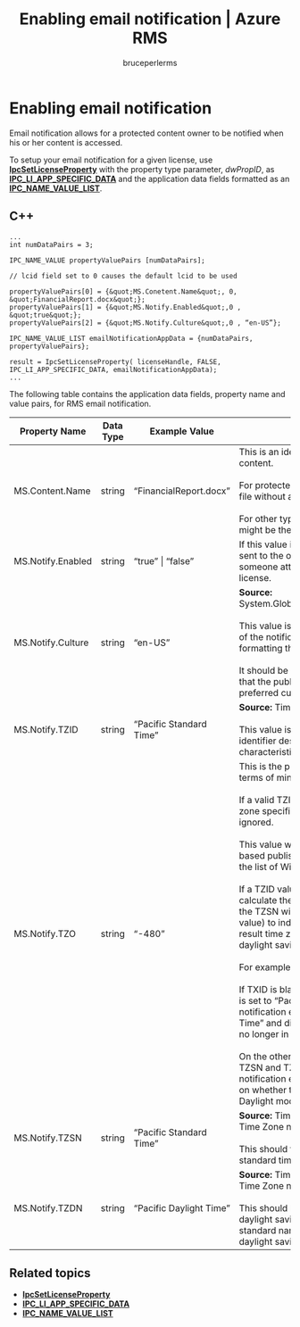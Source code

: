 ﻿---
# required metadata

title: Enabling email notification | Azure RMS
description: Email notification allows for a protected content owner to be notified when his or her content is accessed.
keywords:
author: bruceperlerms
manager: mbaldwin
ms.date: 04/28/2016
ms.topic: article
ms.prod: azure
ms.service: rights-management
ms.technology: techgroup-identity
ms.assetid: 5FB975EE-E4E5-4089-B8E1-CAFD5B9B34EC
# optional metadata

#ROBOTS:
audience: developer
#ms.devlang:
ms.reviewer: shubhamp
ms.suite: ems
#ms.tgt_pltfrm:
#ms.custom:

---

# Enabling email notification

Email notification allows for a protected content owner to be notified when his or her content is accessed.

To setup your email notification for a given license, use [**IpcSetLicenseProperty**](/rights-management/sdk/2.1/api/win/functions#msipc_ipcsetlicenseproperty) with the property type parameter, *dwPropID*, as [**IPC\_LI\_APP\_SPECIFIC\_DATA**](/rights-management/sdk/2.1/api/win/License%20property%20types#msipc_license_property_types_IPC_LI_APP_SPECIFIC_DATA) and the application data fields formatted as an [**IPC\_NAME\_VALUE\_LIST**](/rights-management/sdk/2.1/api/win/structures#msipc_ipc_name_value_list).

## C++

    ...
    int numDataPairs = 3;

    IPC_NAME_VALUE propertyValuePairs [numDataPairs];

    // lcid field set to 0 causes the default lcid to be used

    propertyValuePairs[0] = {&quot;MS.Conetent.Name&quot;, 0, &quot;FinancialReport.docx&quot;};
    propertyValuePairs[1] = {&quot;MS.Notify.Enabled&quot;,0 , &quot;true&quot;};
    propertyValuePairs[2] = {&quot;MS.Notify.Culture&quot;,0 , “en-US”};

    IPC_NAME_VALUE_LIST emailNotificationAppData = {numDataPairs, propertyValuePairs};

    result = IpcSetLicenseProperty( licenseHandle, FALSE, IPC_LI_APP_SPECIFIC_DATA, emailNotificationAppData);
    ...    

The following table contains the application data fields, property name and value pairs, for RMS email notification.


|Property Name | Data Type | Example Value | Notes |
|--------------|-----------|---------------|-------|
|MS.Content.Name|string|“FinancialReport.docx”|This is an identifier associated with the protected content.<br><br> For protected files this value should be the name of the file without any path information.<br><br> For other types of content such as an email message it might be the subject of the email or it might be empty.|
|MS.Notify.Enabled|string|“true” &#124; “false”|If this value is set to “true” a notification email will be sent to the owner of the publishing license when someone attempts to use it to obtain an end user license.|
|MS.Notify.Culture|string|“en-US”| **Source:** System.Globalization.CultureInfo.CurrentUICulture.Name <br><br>This value is used to determine the localized language of the notification email and the date/time and number formatting that should be used in the email message.<br><br>It should be set based on user settings of the machine that the publish license is created on, or based on the preferred culture of the owner of the publish license.|
|MS.Notify.TZID|string|“Pacific Standard Time”|**Source:** TimeZoneInfo.Local.Id - Windows time zone ID.<br><br>This value is the Microsoft Windows OS time zone identifier describing a particular time zone and its characteristics.|
|MS.Notify.TZO|string|“-480”|This is the publish license owner’s time zone offset in terms of minutes from UTC time.<br><br>If a valid TZID value is provided the offset of the time zone specified by it will be used and this value will be ignored.<br><br>This value will more than likely be used by non-windows based publishing platforms that do not have access to the list of Windows OS time zone ID values.<br><br>If a TZID value is not provided this value will be used to calculate the time offset in notification messages, and the TZSN will be used (regardless of the time zone value) to indicate the name of the time zone. This will result time zone being fixed and not updating for daylight savings when it is applicable.<br><br>For example:<br><br>If TXID is blank and TZ0 is set to “-420” and the TZSN is set to “Pacific Daylight Time” all values shown in the notification email will be adjusted to "Pacific Daylight Time” and displayed as such even if daylight savings is no longer in affect currently.<br><br>On the other hand if a TZID is supplied along with both TZSN and TZDN, then the times specified in the notification email will be adjusted and displayed based on whether the date and time should be displayed in Daylight mode or Standard mode.|
|MS.Notify.TZSN|string|“Pacific Standard Time”|**Source:** TimeZoneInfo.Local.StandardName - Standard Time Zone name.<br><br>This should the localized name of the time zone’s standard time zone name.|
|MS.Notify.TZDN|string|“Pacific Daylight Time”|**Source:** TimeZoneInfo.Local.DaylightName - Daylight Time Zone name.<br><br>This should be the localized name of the time zone’s daylight savings name. It can be the same as the standard name if the time zone does not support daylight savings.|

## Related topics

* [**IpcSetLicenseProperty**](/rights-management/sdk/2.1/api/win/functions#msipc_ipcsetlicenseproperty)
* [**IPC\_LI\_APP\_SPECIFIC\_DATA**](/rights-management/sdk/2.1/api/win/License%20property%20types#msipc_license_property_types_IPC_LI_APP_SPECIFIC_DATA)
* [**IPC\_NAME\_VALUE\_LIST**](/rights-management/sdk/2.1/api/win/structures#msipc_ipc_name_value_list)
 

 
